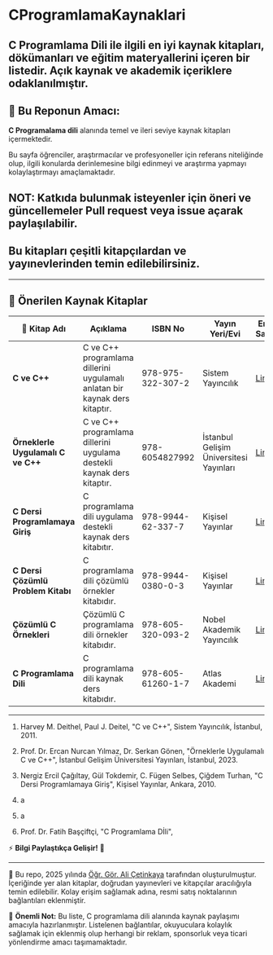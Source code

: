 # CProgramlamaKaynaklari

## C Programlama Dili ile ilgili en iyi kaynak kitapları, dökümanları ve eğitim materyallerini içeren bir listedir. Açık kaynak ve akademik içeriklere odaklanılmıştır.

## 📌 **Bu Reponun Amacı:**

**C Programalama dili** alanında temel ve ileri seviye kaynak kitapları içermektedir.

Bu sayfa öğrenciler, araştırmacılar ve profesyoneller için referans niteliğinde olup, ilgili konularda derinlemesine bilgi edinmeyi ve araştırma yapmayı kolaylaştırmayı amaçlamaktadır.

## NOT: Katkıda bulunmak isteyenler için öneri ve güncellemeler **Pull request** veya **issue açarak** paylaşılabilir.

## Bu kitapları çeşitli kitapçılardan ve yayınevlerinden temin edilebilirsiniz.

---

## 📖 Önerilen Kaynak Kitaplar

| 📘 Kitap Adı | Açıklama | ISBN No | Yayın Yeri/Evi | Erişim Sayfası | Referans No |
|--------------|---------|------|-----------|------|-|
| **C ve C++** | C ve C++ programlama dillerini uygulamalı anlatan bir kaynak ders kitaptır. | 978-975-322-307-2 | Sistem Yayıncılık | [ Link ](https://www.amazon.com.tr/C-ve-Harvey-Deitel/dp/9753223072) | 1 |
| **Örneklerle Uygulamalı C ve C++** | C ve C++ programlama dillerini uygulama destekli kaynak ders kitaptır. | 978-6054827992 | İstanbul Gelişim Üniversitesi Yayınları | [ Link ](https://www.amazon.com.tr/%C3%96rneklerle-Uygulamal%C4%B1-C-ve/dp/6054827995) | 2 |
| **C Dersi Programlamaya Giriş** | C programlama dili uygulama destekli kaynak ders kitabıtır. | 978-9944-62-337-7 | Kişisel Yayınlar | [ Link ](https://www.amazon.com.tr/Programlamaya-Tokdemir-Selbes-Turhan-%C3%87a%C4%9F%C4%B1ltay/dp/9944623377) | 3 |
| **C Dersi Çözümlü Problem Kitabı** | C programlama dili çözümlü örnekler kitabıdır. | 978-9944-0380-0-3 | Kişisel Yayınlar | [ Link ](https://www.amazon.com.tr/C-Dersi-%C3%87%C3%B6z%C3%BCml%C3%BC-Problem-Kitab%C4%B1/dp/1111141401) | 4 |
| **Çözümlü C Örnekleri** | Çözümlü C programlama dili örnekler kitabıdır. | 978-605-320-093-2 | Nobel Akademik Yayıncılık | [ Link ](https://www.nobelyayin.com/kitap_4430.html) | 5 |
| **C Programlama Dili** | C programlama dili kaynak ders kitabıdır. | 978-605-61260-1-7 | Atlas Akademi | [ Link ](https://www.nobelyayin.com/c-c-programlama-dili-ile-uygulama-gelistirme-14282.html) | 6 |


---

1. Harvey M. Deithel, Paul J. Deitel,  "C ve C++", Sistem Yayıncılık, İstanbul, 2011.

2. Prof. Dr. Ercan Nurcan Yılmaz, Dr. Serkan Gönen, "Örneklerle Uygulamalı C ve C++", İstanbul Gelişim Üniversitesi Yayınları, İstanbul, 2023.

3. Nergiz Ercil Çağıltay, Gül Tokdemir, C. Fügen Selbes, Çiğdem Turhan, "C Dersi Programlamaya Giriş", Kişisel Yayınlar, Ankara, 2010.

4. a

5. a

6. Prof. Dr. Fatih Başçiftçi, "C Programlama Dİli", 

⚡ **Bilgi Paylaştıkça Gelişir!** 🚀 

---

📌 Bu repo, 2025 yılında [Öğr. Gör. Ali Çetinkaya](https://github.com/acetinkaya) tarafından oluşturulmuştur. İçeriğinde yer alan kitaplar, doğrudan yayınevleri ve kitapçılar aracılığıyla temin edilebilir. Kolay erişim sağlamak adına, resmi satış noktalarının bağlantıları eklenmiştir.

📢 **Önemli Not:** Bu liste, C programlama dili alanında kaynak paylaşımı amacıyla hazırlanmıştır. Listelenen bağlantılar, okuyuculara kolaylık sağlamak için eklenmiş olup herhangi bir reklam, sponsorluk veya ticari yönlendirme amacı taşımamaktadır.
